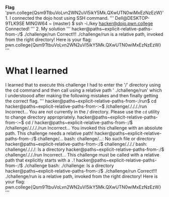 **Flag** 'pwn.college{Qsm9TtbuVoLvn2WN2uVl5ikY5Mk.QXwUTN0wiMxEzNzEzW}'
1. 
I connected the dojo host using SSH command.
'''
Dell@DESKTOP-9TLK9SE MINGW64 ~ (master)
$ ssh -i./key hacker@dojo.pwn.college
Connected!
'''
2. My solution
'''
hacker@paths~explicit-relative-paths-from-:/$ ./challenge/run
Correct!!!
./challenge/run is a relative path, invoked from the right directory!
Here is your flag:
pwn.college{Qsm9TtbuVoLvn2WN2uVl5ikY5Mk.QXwUTN0wiMxEzNzEzW}
'''

# What I learned
I learned that to execute this challenge I had to enter the '/' directory using the cd command and then call using a relative path ' ./challenge/run' which I understoood after making the following mistakes and then finally getting the correct flag.
'''
hacker@paths~explicit-relative-paths-from-:/run$ cd
hacker@paths~explicit-relative-paths-from-:~$ /challenge/././././run
Incorrect...
You are not currently in the / directory.
Please use the `cd` utility to change directory appropriately.
hacker@paths~explicit-relative-paths-from-:~$ cd /
hacker@paths~explicit-relative-paths-from-:/$ /challenge/././././run
Incorrect...
You invoked this challenge with an absolute path. This challenge needs a relative path!
hacker@paths~explicit-relative-paths-from-:/$ challenge/...
bash: challenge/...: No such file or directory
hacker@paths~explicit-relative-paths-from-:/$ challenge/./././
bash: challenge/./././: Is a directory
hacker@paths~explicit-relative-paths-from-:/$ challenge/./././run
Incorrect...
This challenge must be called with a relative path that explicitly starts with a `.`!
hacker@paths~explicit-relative-paths-from-:/$ ./challenge
bash: ./challenge: Is a directory
hacker@paths~explicit-relative-paths-from-:/$ ./challenge/run
Correct!!!
./challenge/run is a relative path, invoked from the right directory!
Here is your flag:
pwn.college{Qsm9TtbuVoLvn2WN2uVl5ikY5Mk.QXwUTN0wiMxEzNzEzW}
'''